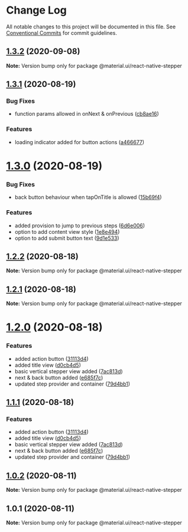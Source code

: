 # Change Log

All notable changes to this project will be documented in this file.
See [Conventional Commits](https://conventionalcommits.org) for commit guidelines.

## [1.3.2](https://github.com/vazra/react-native-stepper/compare/v1.3.1...v1.3.2) (2020-09-08)

**Note:** Version bump only for package @material.ui/react-native-stepper





## [1.3.1](https://github.com/vazra/react-native-stepper/compare/v1.3.0...v1.3.1) (2020-08-19)


### Bug Fixes

* function params allowed in onNext & onPrevious ([cb8ae16](https://github.com/vazra/react-native-stepper/commit/cb8ae16b18c138b4f3fc592713e1cd7636059310))


### Features

* loading indicator added for button actions ([a466677](https://github.com/vazra/react-native-stepper/commit/a46667717ad8afdbc123ccd57e3a5425660c7c6d))





# [1.3.0](https://github.com/vazra/react-native-stepper/compare/v1.2.2...v1.3.0) (2020-08-19)


### Bug Fixes

* back button behaviour when tapOnTitle is allowed ([15b69f4](https://github.com/vazra/react-native-stepper/commit/15b69f4e735a069fab52266a4701e0d1bc82171a))


### Features

* added provision to jump to previous steps ([6d6e006](https://github.com/vazra/react-native-stepper/commit/6d6e0064c591ca93f19be6b2b82260641071583f))
* option to add content view style ([1e8e494](https://github.com/vazra/react-native-stepper/commit/1e8e494ed0d3a3b87d63b166c9c49ca8b92e1411))
* option to add submit button text ([9d1e533](https://github.com/vazra/react-native-stepper/commit/9d1e5333623b7f017ee1b47ec4be523ffca960e7))





## [1.2.2](https://github.com/vazra/react-native-stepper/compare/v1.2.1...v1.2.2) (2020-08-18)

**Note:** Version bump only for package @material.ui/react-native-stepper





## [1.2.1](https://github.com/vazra/react-native-stepper/compare/v1.2.0...v1.2.1) (2020-08-18)

**Note:** Version bump only for package @material.ui/react-native-stepper





# [1.2.0](https://github.com/vazra/react-native-stepper/compare/v1.0.2...v1.2.0) (2020-08-18)


### Features

* added action button ([31113d4](https://github.com/vazra/react-native-stepper/commit/31113d438c99b9ff59a987f7ea8b3310f440ac1c))
* added title view ([d0cb4d5](https://github.com/vazra/react-native-stepper/commit/d0cb4d54109d4b5718fe75f1322dda072b95b8d0))
* basic vertical stepper view added ([7ac813d](https://github.com/vazra/react-native-stepper/commit/7ac813d974cbcd0da3a25f547890601f1b0bd17d))
* next & back button added ([e685f7c](https://github.com/vazra/react-native-stepper/commit/e685f7c0d41b4e2ecd6bfd9b3d20cb32b4dc60c8))
* updated step provider and container ([79d4bb1](https://github.com/vazra/react-native-stepper/commit/79d4bb1ff1f8f0a23da5c3b9c78dbbd66bca8e27))





## [1.1.1](https://github.com/vazra/react-native-stepper/compare/v1.0.2...v1.1.1) (2020-08-18)


### Features

* added action button ([31113d4](https://github.com/vazra/react-native-stepper/commit/31113d438c99b9ff59a987f7ea8b3310f440ac1c))
* added title view ([d0cb4d5](https://github.com/vazra/react-native-stepper/commit/d0cb4d54109d4b5718fe75f1322dda072b95b8d0))
* basic vertical stepper view added ([7ac813d](https://github.com/vazra/react-native-stepper/commit/7ac813d974cbcd0da3a25f547890601f1b0bd17d))
* next & back button added ([e685f7c](https://github.com/vazra/react-native-stepper/commit/e685f7c0d41b4e2ecd6bfd9b3d20cb32b4dc60c8))
* updated step provider and container ([79d4bb1](https://github.com/vazra/react-native-stepper/commit/79d4bb1ff1f8f0a23da5c3b9c78dbbd66bca8e27))





## [1.0.2](https://github.com/vazra/react-native-stepper/compare/v1.0.1...v1.0.2) (2020-08-11)

**Note:** Version bump only for package @material.ui/react-native-stepper





## 1.0.1 (2020-08-11)

**Note:** Version bump only for package @material.ui/react-native-stepper
